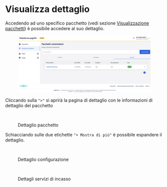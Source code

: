 # Visualizza dettaglio

Accedendo ad uno specifico pacchetto (vedi sezione [Visualizzazione pacchetti](../visualizzazione-pacchetti-per-tutti.md)) è possibile accedere al suo dettaglio.

<figure><img src="../../../../../.gitbook/assets/Screenshot 2024-05-14 alle 17.24.20.png" alt=""><figcaption></figcaption></figure>

Cliccando sulla `">"` si aprirà la pagina di dettaglio con le informazioni di dettaglio del pacchetto&#x20;

<figure><img src="../../../../../.gitbook/assets/image (186).png" alt=""><figcaption><p>Dettaglio pacchetto</p></figcaption></figure>

Schiacciando sulle due etichette `"+ Mostra di più"` è possibile espandere il dettaglio.

<figure><img src="../../../../../.gitbook/assets/image (187).png" alt=""><figcaption><p>Dettaglio configurazione</p></figcaption></figure>

<figure><img src="../../../../../.gitbook/assets/image (188).png" alt=""><figcaption><p>Dettagli servizi di incasso</p></figcaption></figure>

